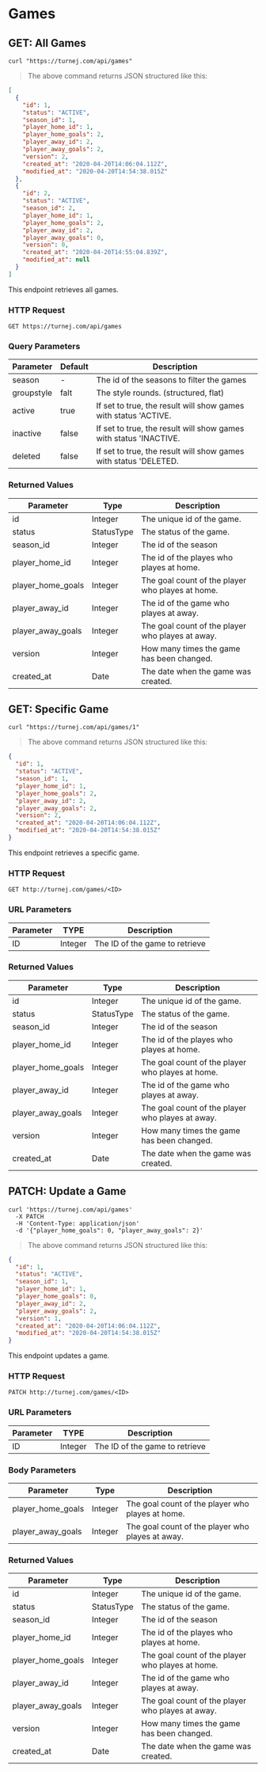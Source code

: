 # Games

## GET: All Games

```shell
curl "https://turnej.com/api/games"
```

> The above command returns JSON structured like this:

```json
[
  {
    "id": 1,
    "status": "ACTIVE",
    "season_id": 1,
    "player_home_id": 1,
    "player_home_goals": 2,
    "player_away_id": 2,
    "player_away_goals": 2,
    "version": 2,
    "created_at": "2020-04-20T14:06:04.112Z",
    "modified_at": "2020-04-20T14:54:38.015Z"
  },
  {
    "id": 2,
    "status": "ACTIVE",
    "season_id": 2,
    "player_home_id": 1,
    "player_home_goals": 2,
    "player_away_id": 2,
    "player_away_goals": 0,
    "version": 0,
    "created_at": "2020-04-20T14:55:04.839Z",
    "modified_at": null
  }
]
```

This endpoint retrieves all games.

### HTTP Request

`GET https://turnej.com/api/games`

### Query Parameters

| Parameter  | Default | Description                                                       |
| ---------- | ------- | ----------------------------------------------------------------- |
| season     | -       | The id of the seasons to filter the games                         |
| groupstyle | falt    | The style rounds. (structured, flat)                              |
| active     | true    | If set to true, the result will show games with status 'ACTIVE.   |
| inactive   | false   | If set to true, the result will show games with status 'INACTIVE. |
| deleted    | false   | If set to true, the result will show games with status 'DELETED.  |

### Returned Values

| Parameter         | Type       | Description                                      |
| ----------------- | ---------- | ------------------------------------------------ |
| id                | Integer    | The unique id of the game.                       |
| status            | StatusType | The status of the game.                          |
| season_id         | Integer    | The id of the season                             |
| player_home_id    | Integer    | The id of the playes who playes at home.         |
| player_home_goals | Integer    | The goal count of the player who playes at home. |
| player_away_id    | Integer    | The id of the game who playes at away.           |
| player_away_goals | Integer    | The goal count of the player who playes at away. |
| version           | Integer    | How many times the game has been changed.        |
| created_at        | Date       | The date when the game was created.              |

## GET: Specific Game

```shell
curl "https://turnej.com/api/games/1"
```

> The above command returns JSON structured like this:

```json
{
  "id": 1,
  "status": "ACTIVE",
  "season_id": 1,
  "player_home_id": 1,
  "player_home_goals": 2,
  "player_away_id": 2,
  "player_away_goals": 2,
  "version": 2,
  "created_at": "2020-04-20T14:06:04.112Z",
  "modified_at": "2020-04-20T14:54:38.015Z"
}
```

This endpoint retrieves a specific game.

### HTTP Request

`GET http://turnej.com/games/<ID>`

### URL Parameters

| Parameter | TYPE    | Description                    |
| --------- | ------- | ------------------------------ |
| ID        | Integer | The ID of the game to retrieve |

### Returned Values

| Parameter         | Type       | Description                                      |
| ----------------- | ---------- | ------------------------------------------------ |
| id                | Integer    | The unique id of the game.                       |
| status            | StatusType | The status of the game.                          |
| season_id         | Integer    | The id of the season                             |
| player_home_id    | Integer    | The id of the playes who playes at home.         |
| player_home_goals | Integer    | The goal count of the player who playes at home. |
| player_away_id    | Integer    | The id of the game who playes at away.           |
| player_away_goals | Integer    | The goal count of the player who playes at away. |
| version           | Integer    | How many times the game has been changed.        |
| created_at        | Date       | The date when the game was created.              |

## PATCH: Update a Game

```shell
curl 'https://turnej.com/api/games'
  -X PATCH
  -H 'Content-Type: application/json'
  -d '{"player_home_goals": 0, "player_away_goals": 2}'
```

> The above command returns JSON structured like this:

```json
{
  "id": 1,
  "status": "ACTIVE",
  "season_id": 1,
  "player_home_id": 1,
  "player_home_goals": 0,
  "player_away_id": 2,
  "player_away_goals": 2,
  "version": 1,
  "created_at": "2020-04-20T14:06:04.112Z",
  "modified_at": "2020-04-20T14:54:38.015Z"
}
```

This endpoint updates a game.

### HTTP Request

`PATCH http://turnej.com/games/<ID>`

### URL Parameters

| Parameter | TYPE    | Description                    |
| --------- | ------- | ------------------------------ |
| ID        | Integer | The ID of the game to retrieve |

### Body Parameters

| Parameter         | Type    | Description                                      |
| ----------------- | ------- | ------------------------------------------------ |
| player_home_goals | Integer | The goal count of the player who playes at home. |
| player_away_goals | Integer | The goal count of the player who playes at away. |

### Returned Values

| Parameter         | Type       | Description                                      |
| ----------------- | ---------- | ------------------------------------------------ |
| id                | Integer    | The unique id of the game.                       |
| status            | StatusType | The status of the game.                          |
| season_id         | Integer    | The id of the season                             |
| player_home_id    | Integer    | The id of the playes who playes at home.         |
| player_home_goals | Integer    | The goal count of the player who playes at home. |
| player_away_id    | Integer    | The id of the game who playes at away.           |
| player_away_goals | Integer    | The goal count of the player who playes at away. |
| version           | Integer    | How many times the game has been changed.        |
| created_at        | Date       | The date when the game was created.              |
